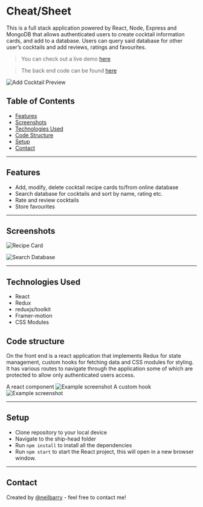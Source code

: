 # Cheat/Sheet

This is a full stack application powered by React, Node, Express and MongoDB that allows authenticated users to create cocktail information cards, and add to a database. Users can query said database for other user’s cocktails and add reviews, ratings and favourites.

> You can check out a live demo [here](https://cheat-sheet-app.vercel.app/)

> The back end code can be found [here](https://github.com/neilmbarry/CheatSheet-API)

![Add Cocktail Preview](https://i.imgur.com/zFCtBpf.png)

## Table of Contents

- [Features](#features)
- [Screenshots](#screenshots)
- [Technologies Used](#technologies-used)
- [Code Structure](#code-structure)
- [Setup](#setup)
- [Contact](#contact)

---

## Features

- Add, modify, delete cocktail recipe cards to/from online database
- Search database for cocktails and sort by name, rating etc.
- Rate and review cocktails
- Store favourites

---

## Screenshots

![Recipe Card](https://i.imgur.com/2YjeD1M.png)

![Search Database](https://i.imgur.com/VZl2W0M.png)

---

## Technologies Used

- React
- Redux
- reduxjs/toolkit
- Framer-motion
- CSS Modules

## Code structure

On the front end is a react application that implements Redux for state management, custom hooks for fetching data and CSS modules for styling. It has various routes to navigate through the application some of which are protected to allow only authenticated users access.

A react component
![Example screenshot](https://i.imgur.com/6LzFOps.png)
A custom hook
![Example screenshot](https://i.imgur.com/DKsAUjJ.png)

---

## Setup

- Clone repository to your local device
- Navigate to the ship-head folder
- Run `npm install` to install all the dependencies
- Run `npm start` to start the React project, this will open in a new browser window.

---

## Contact

Created by [@neilbarry](https://www.neilbarry.com/) - feel free to contact me!
